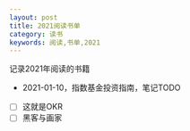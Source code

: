 ```yaml
---
layout: post
title: 2021阅读书单
category: 读书
keywords: 阅读,书单,2021
---
```


 

记录2021年阅读的书籍



- 2021-01-10，指数基金投资指南，笔记TODO

- [ ] 这就是OKR
- [ ] 黑客与画家